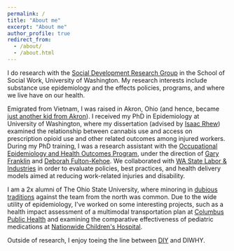 ```yaml
---
permalink: /
title: "About me"
excerpt: "About me"
author_profile: true
redirect_from: 
  - /about/
  - /about.html
---
```


I do research with the [Social Development Research Group](https://depts.washington.edu/sdrg/) in the School of Social Work, University of Washington. My research interests include substance use epidemiology and the effects policies, programs, and where we live have on our health. 

Emigrated from Vietnam, I was raised in Akron, Ohio (and hence, became [just another kid from Akron](https://www.cleveland.com/cavs/2016/06/lebron_james_im_just_a_kid_fro.html)). I received my PhD in Epidemiology at University of Washington, where my dissertation (advised by [Isaac Rhew](https://epi.washington.edu/faculty/rhew-isaac/)) examined the relationship between cannabis use and access on prescription opioid use and other related outcomes among injured workers. During my PhD training, I was a research assistant with the [Occupational Epidemiology and Health Outcomes Program](https://deohs.washington.edu/occepi/occupational-epidemiology-and-health-outcomes-program), under the direction of [Gary Franklin](https://deohs.washington.edu/faculty/gary-m-franklin) and [Deborah Fulton-Kehoe](http://depts.washington.edu/hservphd/articles/1732). We collaborated with [WA State Labor & Industries](https://www.lni.wa.gov/) in order to evaluate policies, best practices, and health delivery models aimed at reducing work-related injuries and disability. 

I am a 2x alumni of The Ohio State University, where minoring in [dubious]([https://bleacherreport.com/articles/1882751-the-craziest-tradition-in-college-football-is-osus-mirror-lake-jump](https://en.wikipedia.org/wiki/Mirror_Lake_(Ohio)#:~:text=Traditions-,Mirror%20Lake%20jumps,Buckeyes%20and%20the%20Michigan%20Wolverines.)) [traditions](https://bleacherreport.com/crossing-out-ms-tradition) against the team from the north was common. Due to the wide utility of epidemiology, I've worked on some interesting projects, such as a health impact assessment of a multimodal transportation plan at [Columbus Public Health](https://www.columbus.gov/publichealth/programs/Healthy-Places/) and examining the comparative effectiveness of pediatric medications at [Nationwide Children's Hospital](https://www.nationwidechildrens.org/find-a-doctor/profiles/jonathan-l-slaughter).

Outside of research, I enjoy toeing the line between [DIY](https://lettvi.github.io/files/chessboard.pdf) and DIWHY.
